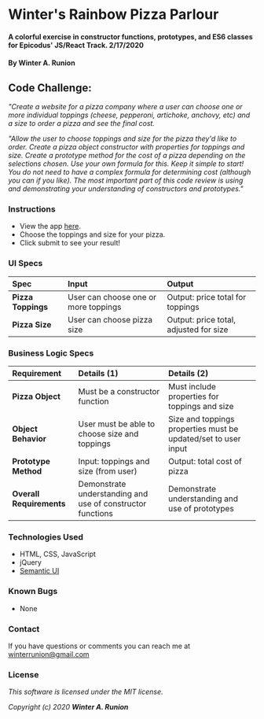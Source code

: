 # Winter's Rainbow Pizza Parlour

#### A colorful exercise in constructor functions, prototypes, and ES6 classes for Epicodus' JS/React Track. 2/17/2020

#### By **Winter A. Runion**

<!-- ### Description

#### Project Requirements (from [Epicodus' Epicenter](https://epicenter.epicodus.com/courses/526/code_reviews/2041)) -->
<!-- #### _**Pizza Parlor**_ -->

## Code Challenge:

_"Create a website for a pizza company where a user can choose one or more individual toppings (cheese, pepperoni, artichoke, anchovy, etc) and a size to order a pizza and see the final cost._

_"Allow the user to choose toppings and size for the pizza they'd like to order.
Create a pizza object constructor with properties for toppings and size.
Create a prototype method for the cost of a pizza depending on the selections chosen. Use your own formula for this.
Keep it simple to start! You do not need to have a complex formula for determining cost (although you can if you like). The most important part of this code review is using and demonstrating your understanding of constructors and prototypes."_


### Instructions

* View the app [here](https://wrunion.github.io/pizza-prototypes-e20/).
* Choose the toppings and size for your pizza.
* Click submit to see your result!

### UI Specs
| Spec | Input | Output |
| :-------------     | :------------- | :------------- |
| **Pizza Toppings**  | User can choose one or more toppings | Output: price total for toppings |
| **Pizza Size**  | User can choose pizza size | Output: price total, adjusted for size |

### **Business Logic Specs**
| Requirement | Details (1) | Details (2) |
| :-------------     | :------------- | :------------- |
| **Pizza Object**  | Must be a constructor function | Must include properties for toppings and size |
| **Object Behavior**  | User must be able to choose size and toppings | Size and toppings properties must be updated/set to user input |
| **Prototype Method**  | Input: toppings and size (from user) | Output: total cost of pizza |
| **Overall Requirements**  | Demonstrate understanding and use of constructor functions | Demonstrate understanding and use of prototypes |


### Technologies Used
* HTML, CSS, JavaScript
* jQuery
* [Semantic UI](https://semantic-ui.com/)

### Known Bugs
* None 

### Contact

If you have questions or comments you can reach me at winterrunion@gmail.com

### License
_This software is licensed under the MIT license._

_Copyright (c) 2020 **Winter A. Runion**_
